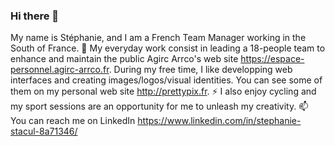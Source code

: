 ### Hi there 👋

My name is Stéphanie, and I am a French Team Manager working in the South of France.
🔭 My everyday work consist in leading a 18-people team to enhance and maintain the public Agirc Arrco's web site https://espace-personnel.agirc-arrco.fr.
During my free time, I like developping web interfaces and creating images/logos/visual identities. You can see some of them on my personal web site http://prettypix.fr.
⚡ I also enjoy cycling and my sport sessions are an opportunity for me to unleash my creativity.
📫 You can reach me on LinkedIn https://www.linkedin.com/in/stephanie-stacul-8a71346/
<!--
**Stephribo/Stephribo** is a ✨ _special_ ✨ repository because its `README.md` (this file) appears on your GitHub profile.

Here are some ideas to get you started:

- 🔭 I’m currently working on ...
- 🌱 I’m currently learning ...
- 👯 I’m looking to collaborate on ...
- 🤔 I’m looking for help with ...
- 💬 Ask me about ...
- 📫 How to reach me: ...
- 😄 Pronouns: ...
- ⚡ Fun fact: ...
-->
